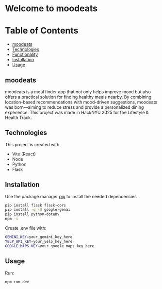 # Welcome to moodeats

# Table of Contents

- [moodeats](#moodeats)
- [Technologies](#technologies)
- [Functionality](#functionality)
- [Installation](#installation)
- [Usage](#usage)

## moodeats

moodeats is a meal finder app that not only helps improve mood but also offers a practical solution for finding healthy meals nearby. By combining location-based recommendations with mood-driven suggestions, moodeats was born—aiming to reduce stress and provide a personalized dining experience. This project was made in HackNYU 2025 for the Lifestyle & Health Track.

## Technologies

This project is created with:

- Vite (React)
- Node
- Python
- Flask

## Installation

Use the package manager [pip](https://pip.pypa.io/en/stable/) to install the needed dependencies

```bash
pip install flask flask-cors
pip install -q -U google-genai
pip install python-dotenv
npm -i
```

Create .env file with:

```bash
GEMINI_KEY=your_gemini_key_here
YELP_API_KEY=your_yelp_key_here
GOOGLE_MAPS_KEY=your_google_maps_key_here
```

## Usage

Run:

```
npm run dev
```
